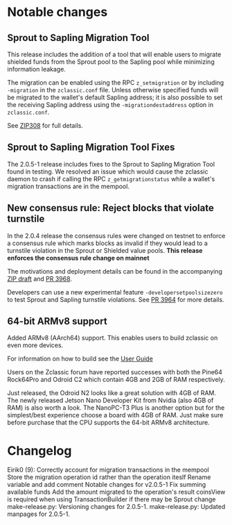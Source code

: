 Notable changes
===============

Sprout to Sapling Migration Tool
--------------------------------
This release includes the addition of a tool that will enable users to migrate
shielded funds from the Sprout pool to the Sapling pool while minimizing
information leakage. 

The migration can be enabled using the RPC `z_setmigration` or by including
`-migration` in the `zclassic.conf` file. Unless otherwise specified funds will be
migrated to the wallet's default Sapling address; it is also possible to set the 
receiving Sapling address using the `-migrationdestaddress` option in `zclassic.conf`.

See [ZIP308](https://github.com/zclassic/zips/blob/master/zip-0308.rst) for full details.

Sprout to Sapling Migration Tool Fixes
--------------------------------------
The 2.0.5-1 release includes fixes to the Sprout to Sapling Migration Tool
found in testing. We resolved an issue which would cause the zclassic daemon to
crash if calling the RPC `z_getmigrationstatus` while a wallet's migration
transactions are in the mempool.

New consensus rule: Reject blocks that violate turnstile
--------------------------------------------------------
In the 2.0.4 release the consensus rules were changed on testnet to enforce a
consensus rule which marks blocks as invalid if they would lead to a turnstile
violation in the Sprout or Shielded value pools.
**This release enforces the consensus rule change on mainnet**

The motivations and deployment details can be found in the accompanying
[ZIP draft](https://github.com/zclassic/zips/pull/210) and
[PR 3968](https://github.com/zclassic/zclassic/pull/3968).

Developers can use a new experimental feature `-developersetpoolsizezero` to test
Sprout and Sapling turnstile violations. See [PR 3964](https://github.com/zclassic/zclassic/pull/3964) for more details.


64-bit ARMv8 support
--------------------
Added ARMv8 (AArch64) support. This enables users to build zclassic on even more
devices.

For information on how to build see the [User Guide](https://zclassic.readthedocs.io/en/latest/rtd_pages/user_guide.html#build)

Users on the Zclassic forum have reported successes with both the Pine64 Rock64Pro
and Odroid C2 which contain 4GB and 2GB of RAM respectively.

Just released, the Odroid N2 looks like a great solution with 4GB of RAM. The
newly released Jetson Nano Developer Kit from Nvidia (also 4GB of RAM) is also
worth a look. The NanoPC-T3 Plus is another option but for the simplest/best
experience choose a board with 4GB of RAM. Just make sure before purchase that
the CPU supports the 64-bit ARMv8 architecture.

Changelog
=========

Eirik0 (9):
      Correctly account for migration transactions in the mempool
      Store the migration operation id rather than the operation iteslf
      Rename variable and add comment
      Notable changes for v2.0.5-1
      Fix summing available funds
      Add the amount migrated to the operation's result
      coinsView is required when using TransactionBuilder if there may be Sprout change
      make-release.py: Versioning changes for 2.0.5-1.
      make-release.py: Updated manpages for 2.0.5-1.

